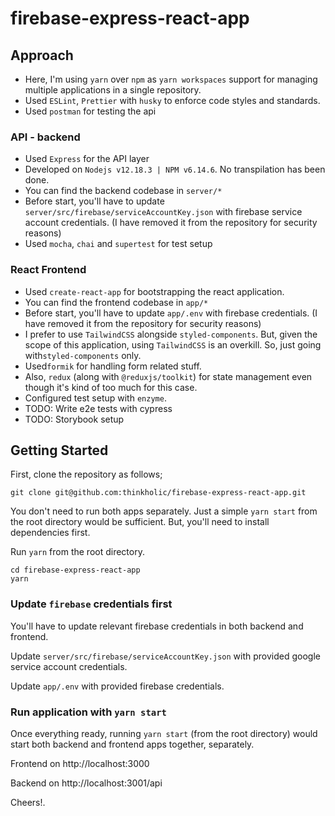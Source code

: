 # firebase-express-react-app

## Approach

- Here, I'm using `yarn` over `npm` as `yarn workspaces` support for managing multiple applications in a single repository.
- Used `ESLint`, `Prettier` with `husky` to enforce code styles and standards.
- Used `postman` for testing the api

### API - backend

- Used `Express` for the API layer
- Developed on `Nodejs v12.18.3 | NPM v6.14.6`. No transpilation has been done.
- You can find the backend codebase in `server/*`
- Before start, you'll have to update `server/src/firebase/serviceAccountKey.json` with firebase service account credentials. (I have removed it from the repository for security reasons)
- Used `mocha`, `chai` and `supertest` for test setup

### React Frontend

- Used `create-react-app` for bootstrapping the react application.
- You can find the frontend codebase in `app/*`
- Before start, you'll have to update `app/.env` with firebase credentials. (I have removed it from the repository for security reasons)
- I prefer to use `TailwindCSS` alongside `styled-components`. But, given the scope of this application, using `TailwindCSS` is an overkill. So, just going with`styled-components` only.
- Used`formik` for handling form related stuff.
- Also, `redux` (along with `@reduxjs/toolkit`) for state management even though it's kind of too much for this case.
- Configured test setup with `enzyme`.
- TODO: Write e2e tests with cypress
- TODO: Storybook setup

## Getting Started

First, clone the repository as follows;

```
git clone git@github.com:thinkholic/firebase-express-react-app.git
```

You don't need to run both apps separately. Just a simple `yarn start` from the root directory would be sufficient. But, you'll need to install dependencies first.

Run `yarn` from the root directory.

```
cd firebase-express-react-app
yarn
```

### Update `firebase` credentials first

You'll have to update relevant firebase credentials in both backend and frontend.

Update `server/src/firebase/serviceAccountKey.json` with provided google service account credentials.

Update `app/.env` with provided firebase credentials.

### Run application with `yarn start`

Once everything ready, running `yarn start` (from the root directory) would start both backend and frontend apps together, separately.

Frontend on http://localhost:3000

Backend on http://localhost:3001/api

Cheers!.
